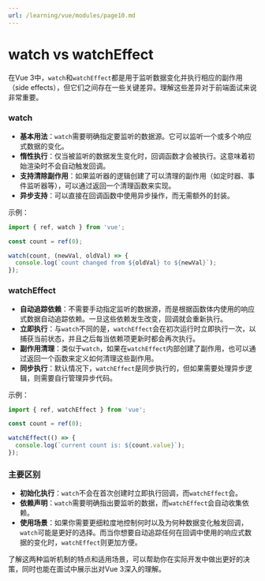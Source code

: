 ```yaml
---
url: /learning/vue/modules/page10.md
---
```

# watch vs watchEffect

在Vue 3中，`watch`和`watchEffect`都是用于监听数据变化并执行相应的副作用（side effects），但它们之间存在一些关键差异。理解这些差异对于前端面试来说非常重要。

### watch

* **基本用法**：`watch`需要明确指定要监听的数据源。它可以监听一个或多个响应式数据的变化。
* **惰性执行**：仅当被监听的数据发生变化时，回调函数才会被执行。这意味着初始渲染时不会自动触发回调。
* **支持清除副作用**：如果监听器的逻辑创建了可以清理的副作用（如定时器、事件监听器等），可以通过返回一个清理函数来实现。
* **异步支持**：可以直接在回调函数中使用异步操作，而无需额外的封装。

示例：

```javascript
import { ref, watch } from 'vue';

const count = ref(0);

watch(count, (newVal, oldVal) => {
  console.log(`count changed from ${oldVal} to ${newVal}`);
});
```

### watchEffect

* **自动追踪依赖**：不需要手动指定监听的数据源，而是根据函数体内使用的响应式数据自动追踪依赖。一旦这些依赖发生改变，回调就会重新执行。
* **立即执行**：与`watch`不同的是，`watchEffect`会在初次运行时立即执行一次，以捕获当前状态，并且之后每当依赖项更新时都会再次执行。
* **副作用清理**：类似于`watch`，如果在`watchEffect`内部创建了副作用，也可以通过返回一个函数来定义如何清理这些副作用。
* **同步执行**：默认情况下，`watchEffect`是同步执行的，但如果需要处理异步逻辑，则需要自行管理异步代码。

示例：

```javascript
import { ref, watchEffect } from 'vue';

const count = ref(0);

watchEffect(() => {
  console.log(`current count is: ${count.value}`);
});
```

### 主要区别

* **初始化执行**：`watch`不会在首次创建时立即执行回调，而`watchEffect`会。
* **依赖声明**：`watch`需要明确指出要监听的数据，而`watchEffect`会自动收集依赖。
* **使用场景**：如果你需要更细粒度地控制何时以及为何种数据变化触发回调，`watch`可能是更好的选择。而当你想要自动追踪任何在回调中使用的响应式数据的变化时，`watchEffect`则更加方便。

了解这两种监听机制的特点和适用场景，可以帮助你在实际开发中做出更好的决策，同时也能在面试中展示出对Vue 3深入的理解。
